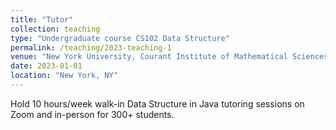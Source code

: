 ```yaml
---
title: "Tutor"
collection: teaching
type: "Undergraduate course CS102 Data Structure"
permalink: /teaching/2023-teaching-1
venue: "New York University, Courant Institute of Mathematical Sciences"
date: 2023-01-01
location: "New York, NY"
---
```


Hold 10 hours/week walk-in Data Structure in Java tutoring sessions on Zoom and in-person for 300+ students.